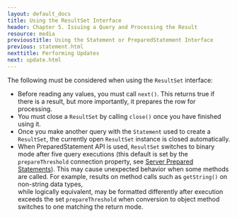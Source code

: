 ```yaml
---
layout: default_docs
title: Using the ResultSet Interface
header: Chapter 5. Issuing a Query and Processing the Result
resource: media
previoustitle: Using the Statement or PreparedStatement Interface
previous: statement.html
nexttitle: Performing Updates
next: update.html
---
```


The following must be considered when using the `ResultSet` interface:

* Before reading any values, you must call `next()`. This returns true if there
	is a result, but more importantly, it prepares the row for processing.
* You must close a `ResultSet` by calling `close()` once you have finished using
	it.
* Once you make another query with the `Statement` used to create a `ResultSet`,
	the currently open `ResultSet` instance is closed automatically.
* When PreparedStatement API is used, `ResultSet` switches to binary mode after 
	five query executions (this default is set by the `prepareThreshold` 
	connection property, see [Server Prepared Statements](server-prepare.md)). 
	This may cause unexpected behavior when some methods are called. For example, 
	results on method calls such as `getString()` on non-string data types, 	
	while logically equivalent, may be formatted differently after execution exceeds 
	the set `prepareThreshold` when conversion to object method switches to one 
	matching the return mode. 